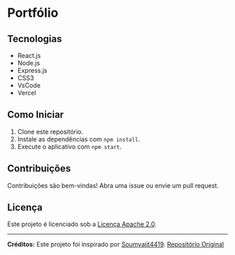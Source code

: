 # Portfólio

## Tecnologias
- React.js
- Node.js
- Express.js
- CSS3
- VsCode
- Vercel

## Como Iniciar
1. Clone este repositório.
2. Instale as dependências com `npm install`.
3. Execute o aplicativo com `npm start`.

## Contribuições
Contribuições são bem-vindas! Abra uma issue ou envie um pull request.

## Licença
Este projeto é licenciado sob a [Licença Apache 2.0](https://www.apache.org/licenses/LICENSE-2.0).

---

**Créditos:**
Este projeto foi inspirado por [Soumyajit4419](https://github.com/soumyajit4419/Portfolio).
[Repositório Original](https://github.com/soumyajit4419/Portfolio)
